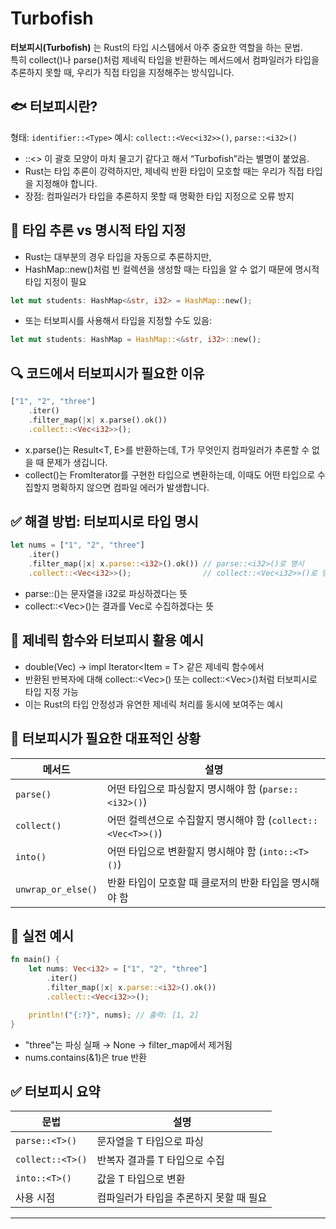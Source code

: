 # Turbofish

**터보피시(Turbofish)** 는 Rust의 타입 시스템에서 아주 중요한 역할을 하는 문법.  
특히 collect()나 parse()처럼 제네릭 타입을 반환하는 메서드에서 컴파일러가 타입을 추론하지 못할 때, 우리가 직접 타입을 지정해주는 방식입니다.

## 🐟 터보피시란?
형태: `identifier::<Type>`
예시: `collect::<Vec<i32>>()`, `parse::<i32>()`
- ::<> 이 괄호 모양이 마치 물고기 같다고 해서 “Turbofish”라는 별명이 붙었음.
- Rust는 타입 추론이 강력하지만, 제네릭 반환 타입이 모호할 때는 우리가 직접 타입을 지정해야 합니다.
- 장점: 컴파일러가 타입을 추론하지 못할 때 명확한 타입 지정으로 오류 방지


## 🧠 타입 추론 vs 명시적 타입 지정
- Rust는 대부분의 경우 타입을 자동으로 추론하지만,
- HashMap::new()처럼 빈 컬렉션을 생성할 때는 타입을 알 수 없기 때문에 명시적 타입 지정이 필요
```rust
let mut students: HashMap<&str, i32> = HashMap::new();
```
- 또는 터보피시를 사용해서 타입을 지정할 수도 있음:
```rust
let mut students: HashMap = HashMap::<&str, i32>::new();
```

## 🔍 코드에서 터보피시가 필요한 이유
```rust
["1", "2", "three"]
    .iter()
    .filter_map(|x| x.parse().ok())
    .collect::<Vec<i32>>();
```

- x.parse()는 Result<T, E>를 반환하는데, T가 무엇인지 컴파일러가 추론할 수 없을 때 문제가 생깁니다.
- collect()는 FromIterator를 구현한 타입으로 변환하는데, 이때도 어떤 타입으로 수집할지 명확하지 않으면 컴파일 에러가 발생합니다.

## ✅ 해결 방법: 터보피시로 타입 명시
```rust
let nums = ["1", "2", "three"]
    .iter()
    .filter_map(|x| x.parse::<i32>().ok()) // parse::<i32>()로 명시
    .collect::<Vec<i32>>();                // collect::<Vec<i32>>()로 명시

```
- parse::<i32>()는 문자열을 i32로 파싱하겠다는 뜻
- collect::<Vec<i32>>()는 결과를 Vec<i32>로 수집하겠다는 뜻


## 🔁 제네릭 함수와 터보피시 활용 예시
- double<T>(Vec<T>) -> impl Iterator<Item = T> 같은 제네릭 함수에서
- 반환된 반복자에 대해 collect::<Vec<i32>>() 또는 collect::<Vec<String>>()처럼 터보피시로 타입 지정 가능
- 이는 Rust의 타입 안정성과 유연한 제네릭 처리를 동시에 보여주는 예시

## 🧠 터보피시가 필요한 대표적인 상황
| 메서드             | 설명                                                         |
|--------------------|--------------------------------------------------------------|
| `parse()`          | 어떤 타입으로 파싱할지 명시해야 함 (`parse::<i32>()`)         |
| `collect()`        | 어떤 컬렉션으로 수집할지 명시해야 함 (`collect::<Vec<T>>()`)  |
| `into()`           | 어떤 타입으로 변환할지 명시해야 함 (`into::<T>()`)            |
| `unwrap_or_else()` | 반환 타입이 모호할 때 클로저의 반환 타입을 명시해야 함        |


## 🧪 실전 예시
```rust
fn main() {
    let nums: Vec<i32> = ["1", "2", "three"]
        .iter()
        .filter_map(|x| x.parse::<i32>().ok())
        .collect::<Vec<i32>>();

    println!("{:?}", nums); // 출력: [1, 2]
}
```

- "three"는 파싱 실패 → None → filter_map에서 제거됨
- nums.contains(&1)은 true 반환


## ✅ 터보피시 요약

| 문법               | 설명                                      |
|--------------------|-------------------------------------------|
| `parse::<T>()`     | 문자열을 T 타입으로 파싱                  |
| `collect::<T>()`   | 반복자 결과를 T 타입으로 수집             |
| `into::<T>()`      | 값을 T 타입으로 변환                      |
| 사용 시점          | 컴파일러가 타입을 추론하지 못할 때 필요   |

---





